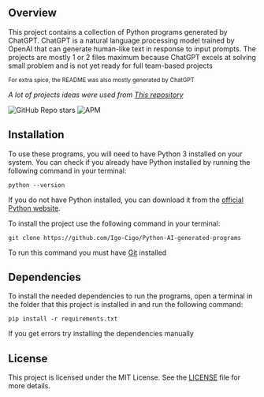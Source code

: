 ## Overview
This project contains a collection of Python programs generated by ChatGPT. ChatGPT is a natural language processing model trained by OpenAI that can generate human-like text in response to input prompts.
The projects are mostly 1 or 2 files maximum because ChatGPT excels at solving small problem and is not yet ready for full team-based projects

<sub>For extra spice, the README was also mostly generated by ChatGPT</sub>


*A lot of projects ideas were used from [This repository](https://github.com/karan/Projects)*

![GitHub Repo stars](https://img.shields.io/github/stars/Igo-Cigo/Python-AI-generated-programs?style=flat)
![APM](https://img.shields.io/apm/l/A)

## Installation

To use these programs, you will need to have Python 3 installed on your system. You can check if you already have Python installed by running the following command in your terminal:
```
python --version
```
If you do not have Python installed, you can download it from the [official Python website](https://www.python.org/downloads/).

To install the project use the following command in your terminal:
```
git clone https://github.com/Igo-Cigo/Python-AI-generated-programs
```
To run this command you must have [Git](https://git-scm.com/) installed
## Dependencies

To install the needed dependencies to run the programs, open a terminal in the folder that this project is installed in and run the following command: 
```
pip install -r requirements.txt
```
If you get errors try installing the dependencies manually

## License

This project is licensed under the MIT License. See the [LICENSE](https://opensource.org/licenses/MIT) file for more details.
